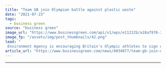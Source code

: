 ```yaml
---
title: "Team GB join Olympian battle against plastic waste"
date: "2021-07-23"
tags: 
  - business green
source: "business green"
image_url: "https://www.businessgreen.com/api/v1/wps/e11212b/a18a7978-398d-4ae2-80ed-419c5ec657e7/3/Team-GB-flyer-with-blurred-face-185x114.png"
image_fp: "/assets/img/post_thumbnails/42.png"
lead: "
 Environment Agency is encouraging Britain's Olympic athletes to sign up to the 'Big Plastic Pledge' via a flyer in their official Tokyo 2020 kit bags ..."
article_url: "https://www.businessgreen.com/news/4034877/team-gb-join-olympian-battle-plastic-waste"
---
```


---
